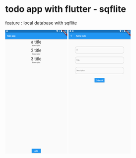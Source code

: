 # todo app with flutter - sqflite

feature : local database with sqflite

<img width="200px" height="400px" src="https://github.com/modos/flutter_todo_sqflite/blob/master/Screenshot_20201004-232245.png" alt="screenshot1" />
<img width="200px" height="400px" src="https://github.com/modos/flutter_todo_sqflite/blob/master/Screenshot_20201004-232249.png" alt="screenshot2"/>
